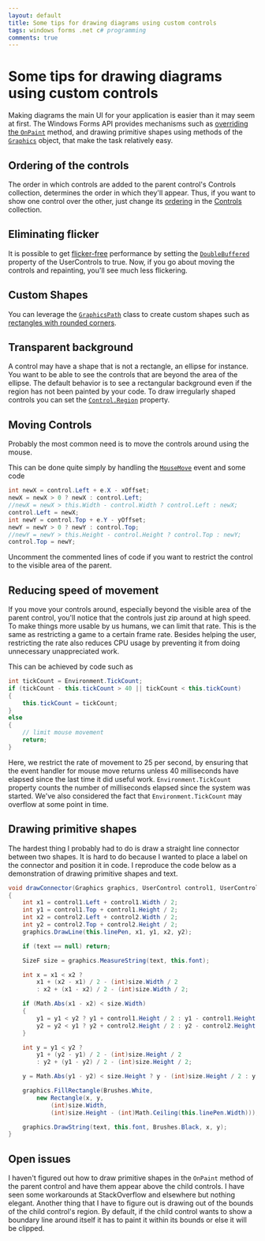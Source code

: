 ```yaml
---
layout: default
title: Some tips for drawing diagrams using custom controls
tags: windows forms .net c# programming
comments: true
---
```

# Some tips for drawing diagrams using custom controls

Making diagrams the main UI for your application is easier than it may seem at first. The Windows Forms API provides mechanisms such as [overriding the `OnPaint`](https://docs.microsoft.com/en-us/dotnet/framework/winforms/controls/overriding-the-onpaint-method) method, and drawing primitive shapes using methods of the [`Graphics`](https://docs.microsoft.com/en-us/dotnet/api/system.drawing.graphics) object, that make the task relatively easy.

## Ordering of the controls

The order in which controls are added to the parent control's Controls collection, determines the order in which they'll appear. Thus, if you want to show one control over the other, just change its [ordering](https://docs.microsoft.com/en-us/dotnet/api/system.windows.forms.control.controlcollection.setchildindex) in the [Controls](https://docs.microsoft.com/en-us/dotnet/api/system.windows.forms.control.controls) collection.

## Eliminating flicker

It is possible to get [flicker-free](https://www.codeproject.com/Articles/12870/Don-t-Flicker-Double-Buffer) performance by setting the [`DoubleBuffered`](https://docs.microsoft.com/en-us/dotnet/api/system.windows.forms.control.doublebuffered) property of the UserControls to true. Now, if you go about moving the controls and repainting, you'll see much less flickering.

## Custom Shapes

You can leverage the [`GraphicsPath`](https://docs.microsoft.com/en-us/dotnet/api/system.drawing.drawing2d.graphicspath) class to create custom shapes such as [rectangles with rounded corners](http://www.gutgames.com/post/Drawing-a-Box-With-Rounded-Corners-in-C.aspx).

## Transparent background

A control may have a shape that is not a rectangle, an ellipse for instance. You want to be able to see the controls that are beyond the area of the ellipse. The default behavior is to see a rectangular background even if the region has not been painted by your code. To draw irregularly shaped controls you can set the [`Control.Region`](https://docs.microsoft.com/en-us/dotnet/api/system.windows.forms.control.region) property.

## Moving Controls

Probably the most common need is to move the controls around using the mouse.

This can be done quite simply by handling the [`MouseMove`](https://docs.microsoft.com/en-us/dotnet/api/system.windows.forms.control.mousemove) event and some code

```c#
int newX = control.Left + e.X - xOffset;
newX = newX > 0 ? newX : control.Left;
//newX = newX > this.Width - control.Width ? control.Left : newX;
control.Left = newX;
int newY = control.Top + e.Y - yOffset;
newY = newY > 0 ? newY : control.Top;
//newY = newY > this.Height - control.Height ? control.Top : newY;
control.Top = newY;
```

Uncomment the commented lines of code if you want to restrict the control to the visible area of the parent.

## Reducing speed of movement

If you move your controls around, especially beyond the visible area of the parent control, you'll notice that the controls just zip around at high speed. To make things more usable by us humans, we can limit that rate. This is the same as restricting a game to a certain frame rate. Besides helping the user, restricting the rate also reduces CPU usage by preventing it from doing unnecessary unappreciated work.

This can be achieved by code such as

```c#
int tickCount = Environment.TickCount;
if (tickCount - this.tickCount > 40 || tickCount < this.tickCount)
{
    this.tickCount = tickCount;
}
else
{
    // limit mouse movement
    return;
}
```

Here, we restrict the rate of movement to 25 per second, by ensuring that the event handler for mouse move returns unless 40 milliseconds have elapsed since the last time it did useful work. `Environment.TickCount` property counts the number of milliseconds elapsed since the system was started. We've also considered the fact that `Environment.TickCount` may overflow at some point in time.

## Drawing primitive shapes

The hardest thing I probably had to do is draw a straight line connector between two shapes. It is hard to do because I wanted to place a label on the connector and position it in code. I reproduce the code below as a demonstration of drawing primitive shapes and text.

```c#
void drawConnector(Graphics graphics, UserControl control1, UserControl control2, string text)
{
    int x1 = control1.Left + control1.Width / 2;
    int y1 = control1.Top + control1.Height / 2;
    int x2 = control2.Left + control2.Width / 2;
    int y2 = control2.Top + control2.Height / 2;
    graphics.DrawLine(this.linePen, x1, y1, x2, y2);

    if (text == null) return;

    SizeF size = graphics.MeasureString(text, this.font);

    int x = x1 < x2 ? 
        x1 + (x2 - x1) / 2 - (int)size.Width / 2
        : x2 + (x1 - x2) / 2 - (int)size.Width / 2;

    if (Math.Abs(x1 - x2) < size.Width)
    {
        y1 = y1 < y2 ? y1 + control1.Height / 2 : y1 - control1.Height / 2;
        y2 = y2 < y1 ? y2 + control2.Height / 2 : y2 - control2.Height / 2;
    }

    int y = y1 < y2 ? 
        y1 + (y2 - y1) / 2 - (int)size.Height / 2
        : y2 + (y1 - y2) / 2 - (int)size.Height / 2;

    y = Math.Abs(y1 - y2) < size.Height ? y - (int)size.Height / 2 : y;

    graphics.FillRectangle(Brushes.White, 
        new Rectangle(x, y, 
            (int)size.Width, 
            (int)size.Height - (int)Math.Ceiling(this.linePen.Width)));

    graphics.DrawString(text, this.font, Brushes.Black, x, y);
}
```

## Open issues

I haven't figured out how to draw primitive shapes in the `OnPaint` method of the parent control and have them appear above the child controls. I have seen some workarounds at StackOverflow and elsewhere but nothing elegant. Another thing that I have to figure out is drawing out of the bounds of the child control's region. By default, if the child control wants to show a boundary line around itself it has to paint it within its bounds or else it will be clipped.
